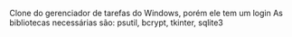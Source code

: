 Clone do gerenciador de tarefas do Windows, porém ele tem um login
As bibliotecas necessárias são: psutil, bcrypt, tkinter, sqlite3
